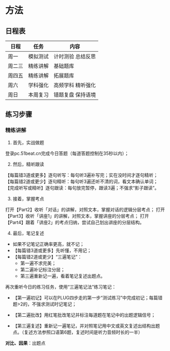 # 方法

## 日程表

| 日程   | 任务     | 内容              |
| ------ | -------- | ----------------- |
| 周一   | 模拟测试 | 计时测验 总结反思 |
| 周二三 | 精练讲解 | 基础题库          |
| 周四五 | 精练讲解 | 拓展题库          |
| 周六   | 学科强化 | 高频学科 精听强化 |
| 周日   | 本周复习 | 错题复盘 保持语境 |

## 练习步骤

### 精练讲解

1. 首先，实战做题

登录pc.51beat.cn完成今日答题（每道答题控制在35秒以内）；

2. 然后，精听跟读

【每篇错3道或更多】逐句听写：每句听3遍补写完；实在没时间才逐句精听；
【每篇错2道或更少】逐句精听：每句听3遍还听不清的词，看文本确认单词；
【完成听写或精听】逐句跟读：每句放完暂停，跟读3遍；不强求“影子跟读”。

3. 接着，掌握考点

打开【Part2】收听「对话」的讲解，对照文本，掌握对话的逻辑分层考点；
打开【Part3】收听「讲座1」的讲解，对照文本，掌握讲座的分层考点；
打开【Part4】跟着「讲座2」的考点归纳，尝试自己划出讲座的分层结构。

4. 最后，笔记复述

- 如果不记笔记正确率更高，就不记；
- 【每篇错3道或更多】先听懂，不用记；
- 【每篇错2道或更少】“三遍笔记”：
  - 第一遍不求完美；
  - 第二遍补记标注分层；
  - 第三遍重新记一遍，看着笔记复述出题点。

再次重听今日的练习任务，使用“三遍笔记法”练习笔记：

- 【第一遍初记】可以在PLUG四步走的第一步“测试练习”中完成初记；每篇错题>2的，不强求测试时记笔记；

- 【第二遍批改】用红笔批改笔记并标注每道题在笔记中的出题逻辑信号；

- 【第三遍复述】重新记一遍笔记，并对照笔记用中文或英文复述出结构出题点。（复述方法参照口语第6题，复述时间是听力音频时长的一半）




**对比、因果**：出题点